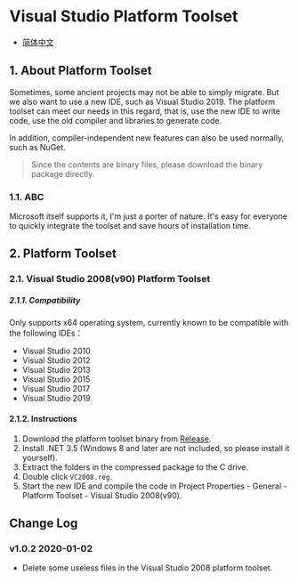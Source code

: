 ﻿# Visual Studio Platform Toolset

- [简体中文](readme.osc.md)

## 1. About Platform Toolset
Sometimes, some ancient projects may not be able to simply migrate. But we also want to use a new IDE, such as Visual Studio 2019.
The platform toolset can meet our needs in this regard, that is, use the new IDE to write code, use the old compiler and libraries to generate code.

In addition, compiler-independent new features can also be used normally, such as NuGet.

> Since the contents are binary files, please download the binary package directly.

### 1.1. ABC
Microsoft itself supports it, I'm just a porter of nature. It's easy for everyone to quickly integrate the toolset and save hours of installation time.


## 2. Platform Toolset

### 2.1. Visual Studio 2008(v90) Platform Toolset
##### 2.1.1. Compatibility
Only supports x64 operating system, currently known to be compatible with the following IDEs：
* Visual Studio 2010
* Visual Studio 2012
* Visual Studio 2013
* Visual Studio 2015
* Visual Studio 2017
* Visual Studio 2019

#### 2.1.2. Instructions
1. Download the platform toolset binary from [Release](https://github.com/mingkuang-Chuyu/Visual_Studio_Platform_Toolset/releases/latest).
2. Install .NET 3.5 (Windows 8 and later are not included, so please install it yourself).
3. Extract the folders in the compressed package to the C drive.
4. Double click `VC2008.reg`.
5. Start the new IDE and compile the code in Project Properties - General - Platform Toolset - Visual Studio 2008(v90).

## Change Log

### v1.0.2 2020-01-02
* Delete some useless files in the Visual Studio 2008 platform toolset.